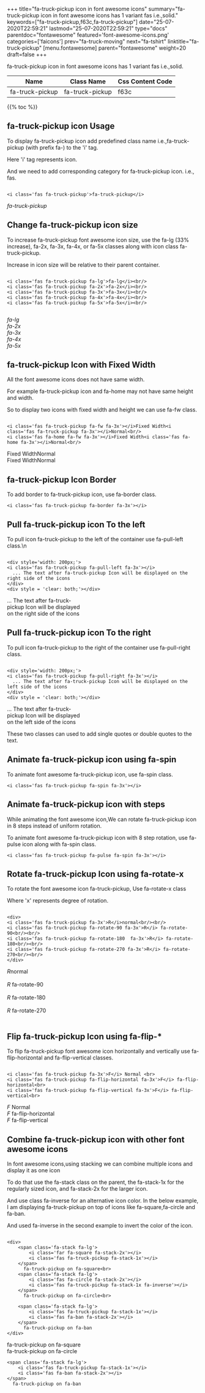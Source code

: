 +++
title="fa-truck-pickup icon in font awesome icons"
summary="fa-truck-pickup icon in font awesome icons has 1 variant fas i.e.,solid."
keywords=["fa-truck-pickup,f63c,fa-truck-pickup"]
date="25-07-2020T22:59:21"
lastmod="25-07-2020T22:59:21"
type="docs"
parentdoc="fontawesome"
featured='font-awesome-icons.png'
categories=['faicons']
prev="fa-truck-moving"
next="fa-tshirt"
linktitle="fa-truck-pickup"
[menu.fontawesome]
parent="fontawesome"
weight=20
draft=false
+++


fa-truck-pickup icon in font awesome icons has 1 variant fas i.e.,solid.

<div class='table-responsive'><table class='table'><thead><tr><th>Name</th><th>Class Name</th><th>Css Content Code</th></tr></thead><tbody><tr><td>fa-truck-pickup</td><td>fa-truck-pickup</td><td>f63c</td></tr></tbody></table></div>


{{% toc %}}


## fa-truck-pickup icon Usage

To display fa-truck-pickup icon add predefined class name i.e.,fa-truck-pickup (with prefix fa-) to the 'i' tag.

Here 'i' tag represents icon.

And we need to add corresponding category for fa-truck-pickup icon. i.e., fas.


```

<i class='fas fa-truck-pickup'>fa-truck-pickup</i>
```

<i class='fas fa-truck-pickup'>fa-truck-pickup</i>




## Change fa-truck-pickup icon size
To increase fa-truck-pickup font awesome icon size, use the fa-lg (33% increase), fa-2x, fa-3x, fa-4x, or fa-5x classes along with icon class fa-truck-pickup.

Increase in icon size will be relative to their parent container. 

```

<i class='fas fa-truck-pickup fa-lg'>fa-lg</i><br/>
<i class='fas fa-truck-pickup fa-2x'>fa-2x</i><br/>
<i class='fas fa-truck-pickup fa-3x'>fa-3x</i><br/>
<i class='fas fa-truck-pickup fa-4x'>fa-4x</i><br/>
<i class='fas fa-truck-pickup fa-5x'>fa-5x</i><br/>
            
```

<i class='fas fa-truck-pickup fa-lg'>fa-lg</i><br/>
<i class='fas fa-truck-pickup fa-2x'>fa-2x</i><br/>
<i class='fas fa-truck-pickup fa-3x'>fa-3x</i><br/>
<i class='fas fa-truck-pickup fa-4x'>fa-4x</i><br/>
<i class='fas fa-truck-pickup fa-5x'>fa-5x</i><br/>
            



## fa-truck-pickup Icon with Fixed Width 

All the font awesome icons does not have same width.

For example fa-truck-pickup icon and fa-home may not have same height and width.

So to display two icons with fixed width and height we can use fa-fw class.


```

<i class='fas fa-truck-pickup fa-fw fa-3x'></i>Fixed Width<i class='fas fa-truck-pickup fa-3x'></i>Normal<br/>
<i class='fas fa-home fa-fw fa-3x'></i>Fixed Width<i class='fas fa-home fa-3x'></i>Normal<br/>
```

<i class='fas fa-truck-pickup fa-fw fa-3x'></i>Fixed Width<i class='fas fa-truck-pickup fa-3x'></i>Normal<br/>
<i class='fas fa-home fa-fw fa-3x'></i>Fixed Width<i class='fas fa-home fa-3x'></i>Normal<br/>



## fa-truck-pickup Icon Border 

To add border to fa-truck-pickup icon, use fa-border class.


```
<i class='fas fa-truck-pickup fa-border fa-3x'></i>

```
<i class='fas fa-truck-pickup fa-border fa-3x'></i>





## Pull fa-truck-pickup icon To the left

To pull icon fa-truck-pickup to the left of the container use fa-pull-left class.\n

```

<div style='width: 200px;'>
<i class='fas fa-truck-pickup fa-pull-left fa-3x'></i>
  ... The text after fa-truck-pickup Icon will be displayed on the right side of the icons
</div>
<div style = 'clear: both;'></div>
```

<div style='width: 200px;'>
<i class='fas fa-truck-pickup fa-pull-left fa-3x'></i>
  ... The text after fa-truck-pickup Icon will be displayed on the right side of the icons
</div>
<div style = 'clear: both;'></div>




## Pull fa-truck-pickup icon To the right
To pull icon fa-truck-pickup to the right of the container use fa-pull-right class.

```

<div style='width: 200px;'>
<i class='fas fa-truck-pickup fa-pull-right fa-3x'></i>
  ... The text after fa-truck-pickup Icon will be displayed on the left side of the icons
</div>
<div style = 'clear: both;'></div>
```

<div style='width: 200px;'>
<i class='fas fa-truck-pickup fa-pull-right fa-3x'></i>
  ... The text after fa-truck-pickup Icon will be displayed on the left side of the icons
</div>
<div style = 'clear: both;'></div>

These two classes can used to add single quotes or double quotes to the text.


## Animate fa-truck-pickup icon using fa-spin
To animate font awesome fa-truck-pickup icon, use fa-spin class.

```
<i class='fas fa-truck-pickup fa-spin fa-3x'></i>
```
<i class='fas fa-truck-pickup fa-spin fa-3x'></i>




## Animate fa-truck-pickup icon with steps
While animating the font awesome icon,We can rotate fa-truck-pickup icon in 8 steps instead of uniform rotation.

To animate font awesome fa-truck-pickup icon with 8 step rotation, use fa-pulse icon along with fa-spin class.


```
<i class='fas fa-truck-pickup fa-pulse fa-spin fa-3x'></i>

```
<i class='fas fa-truck-pickup fa-pulse fa-spin fa-3x'></i>





## Rotate fa-truck-pickup Icon using fa-rotate-x
To rotate the font awesome icon fa-truck-pickup, Use fa-rotate-x class

Where 'x' represents degree of rotation.


```

<div>
<i class='fas fa-truck-pickup fa-3x'>R</i>normal<br/><br/>
<i class='fas fa-truck-pickup fa-rotate-90 fa-3x'>R</i> fa-rotate-90<br/><br/> 
<i class='fas fa-truck-pickup fa-rotate-180  fa-3x'>R</i> fa-rotate-180<br/><br/> 
<i class='fas fa-truck-pickup fa-rotate-270 fa-3x'>R</i> fa-rotate-270<br/><br/>
</div>
```

<div>
<i class='fas fa-truck-pickup fa-3x'>R</i>normal<br/><br/>
<i class='fas fa-truck-pickup fa-rotate-90 fa-3x'>R</i> fa-rotate-90<br/><br/> 
<i class='fas fa-truck-pickup fa-rotate-180  fa-3x'>R</i> fa-rotate-180<br/><br/> 
<i class='fas fa-truck-pickup fa-rotate-270 fa-3x'>R</i> fa-rotate-270<br/><br/>
</div>




## Flip fa-truck-pickup Icon using fa-flip-*
To flip fa-truck-pickup font awesome icon horizontally and vertically use fa-flip-horizontal and fa-flip-vertical classes. 

```

<i class='fas fa-truck-pickup fa-3x'>F</i> Normal <br>
<i class='fas fa-truck-pickup fa-flip-horizontal fa-3x'>F</i> fa-flip-horizontal<br>
<i class='fas fa-truck-pickup fa-flip-vertical fa-3x'>F</i> fa-flip-vertical<br>
```

<i class='fas fa-truck-pickup fa-3x'>F</i> Normal <br>
<i class='fas fa-truck-pickup fa-flip-horizontal fa-3x'>F</i> fa-flip-horizontal<br>
<i class='fas fa-truck-pickup fa-flip-vertical fa-3x'>F</i> fa-flip-vertical<br>




## Combine fa-truck-pickup icon with other font awesome icons
In font awesome icons,using stacking we can combine multiple icons and display it as one icon 

To do that use the fa-stack class on the parent, the fa-stack-1x for the regularly sized icon, and fa-stack-2x for the larger icon.

And use class fa-inverse for an alternative icon color. 
In the below example, I am displaying fa-truck-pickup on top of icons like fa-square,fa-circle and fa-ban.

And used fa-inverse in the second example to invert the color of the icon.

```

<div>
    <span class='fa-stack fa-lg'>
        <i class='far fa-square fa-stack-2x'></i>
        <i class='fas fa-truck-pickup fa-stack-1x'></i>
    </span>
      fa-truck-pickup on fa-square<br>
    <span class='fa-stack fa-lg'>
        <i class='fas fa-circle fa-stack-2x'></i>
        <i class='fas fa-truck-pickup fa-stack-1x fa-inverse'></i>
    </span>
      fa-truck-pickup on fa-circle<br>

    <span class='fa-stack fa-lg'>
        <i class='fas fa-truck-pickup fa-stack-1x'></i>
        <i class='fas fa-ban fa-stack-2x'></i>
    </span>
      fa-truck-pickup on fa-ban
</div>
```

<div>
    <span class='fa-stack fa-lg'>
        <i class='far fa-square fa-stack-2x'></i>
        <i class='fas fa-truck-pickup fa-stack-1x'></i>
    </span>
      fa-truck-pickup on fa-square<br>
    <span class='fa-stack fa-lg'>
        <i class='fas fa-circle fa-stack-2x'></i>
        <i class='fas fa-truck-pickup fa-stack-1x fa-inverse'></i>
    </span>
      fa-truck-pickup on fa-circle<br>

    <span class='fa-stack fa-lg'>
        <i class='fas fa-truck-pickup fa-stack-1x'></i>
        <i class='fas fa-ban fa-stack-2x'></i>
    </span>
      fa-truck-pickup on fa-ban
</div>






